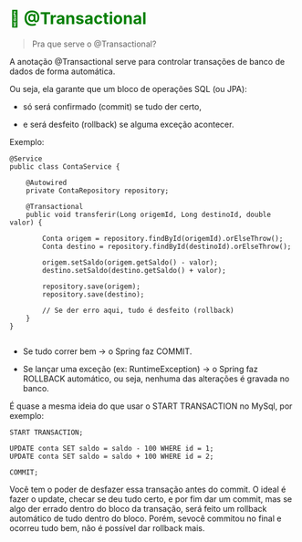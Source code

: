 # <span style="color:green;">💼 **@Transactional**</span>

> Pra que serve o @Transactional?

A anotação @Transactional serve para controlar transações de banco de dados de forma automática.

Ou seja, ela garante que um bloco de operações SQL (ou JPA):

-   só será confirmado (commit) se tudo der certo,

-   e será desfeito (rollback) se alguma exceção acontecer.

Exemplo:

```
@Service
public class ContaService {

    @Autowired
    private ContaRepository repository;

    @Transactional
    public void transferir(Long origemId, Long destinoId, double valor) {

        Conta origem = repository.findById(origemId).orElseThrow();
        Conta destino = repository.findById(destinoId).orElseThrow();

        origem.setSaldo(origem.getSaldo() - valor);
        destino.setSaldo(destino.getSaldo() + valor);

        repository.save(origem);
        repository.save(destino);

        // Se der erro aqui, tudo é desfeito (rollback)
    }
}


```

-   Se tudo correr bem → o Spring faz COMMIT.

-   Se lançar uma exceção (ex: RuntimeException) → o Spring faz ROLLBACK automático, ou seja, nenhuma das alterações é gravada no banco.


É quase a mesma ideia do que usar o START TRANSACTION no MySql, por exemplo:

```
START TRANSACTION;

UPDATE conta SET saldo = saldo - 100 WHERE id = 1;
UPDATE conta SET saldo = saldo + 100 WHERE id = 2;

COMMIT;
```

Você tem o poder de desfazer essa transação antes do commit. O ideal é fazer o update, checar se deu tudo certo, e por fim dar um commit, mas se algo der errado dentro do bloco da transação, será feito um rollback automático de tudo dentro do bloco. Porém, sevocê commitou no final e ocorreu tudo bem, não é possível dar rollback mais.